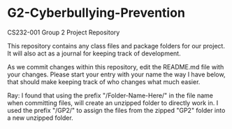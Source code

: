 # G2-Cyberbullying-Prevention
CS232-001 Group 2 Project Repository

This repository contains any class files and package folders for our project.
It will also act as a journal for keeping track of development.

As we commit changes within this repository, edit the README.md file with your changes. Please start your entry with your name the way I have below, that should make keeping track of who changes what much easier.

Ray: I found that using the prefix "/Folder-Name-Here/" in the file name when committing files, will create an unzipped folder to directly work in. I used the prefix "/GP2/" to assign the files from the zipped "GP2" folder into a new unzipped folder.
